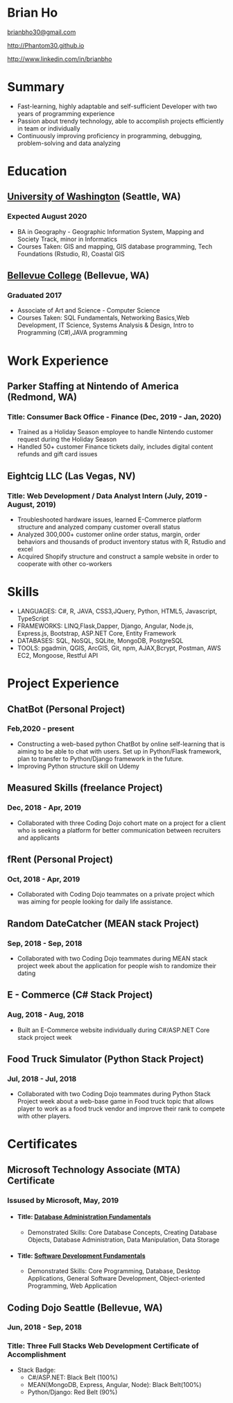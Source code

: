 # Brian Ho

brianbho30@gmail.com

http://Phantom30.github.io

http://www.linkedin.com/in/brianbho

# Summary

* Fast-learning, highly adaptable and self-sufficient Developer with two years of programming experience
* Passion about trendy technology, able to accomplish projects efficiently in team or individually
* Continuously improving proficiency in programming, debugging, problem-solving and data analyzing

# Education
## [University of Washington] (Seattle, WA)
### Expected August 2020

* BA in Geography - Geographic Information System, Mapping and Society Track, minor in Informatics
* Courses Taken: GIS and mapping, GIS database programming, Tech Foundations (Rstudio, R), Coastal GIS

## [Bellevue College] (Bellevue, WA)
### Graduated 2017

* Associate of Art and Science - Computer Science
* Courses Taken: SQL Fundamentals, Networking Basics,Web Development, IT Science, Systems Analysis & Design, Intro to Programming (C#),JAVA programming

# Work Experience

## Parker Staffing at Nintendo of America (Redmond, WA)
### Title: Consumer Back Office - Finance (Dec, 2019 - Jan, 2020)
* Trained as a Holiday Season employee to handle Nintendo customer request during the Holiday Season
* Handled 50+ customer Finance tickets daily, includes digital content refunds and gift card issues

## Eightcig LLC (Las Vegas, NV)
### Title: Web Development / Data Analyst Intern (July, 2019 - August, 2019)
* Troubleshooted hardware issues, learned E-Commerce platform structure and analyzed company customer overall status
* Analyzed 300,000+ customer online order status, margin, order behaviors and thousands of product inventory status with R, Rstudio and excel
* Acquired Shopify structure and construct a sample website in order to cooperate with other co-workers

# Skills
* LANGUAGES: C#, R, JAVA, CSS3,JQuery, Python, HTML5, Javascript, TypeScript
* FRAMEWORKS: LINQ,Flask,Dapper, Django, Angular, Node.js, Express.js, Bootstrap, ASP.NET Core, Entity Framework
* DATABASES: SQL, NoSQL, SQLite, MongoDB, PostgreSQL
* TOOLS: pgadmin, QGIS, ArcGIS, Git, npm, AJAX,Bcrypt, Postman, AWS EC2, Mongoose, Restful API

# Project Experience

## ChatBot (Personal Project)
### Feb,2020 - present
* Constructing a web-based python ChatBot by online self-learning that is aiming to be able to chat with users. Set up in Python/Flask framework, plan to transfer to Python/Django framework in the future.
* Improving Python structure skill on Udemy 

## Measured Skills (freelance Project)
### Dec, 2018 - Apr, 2019
* Collaborated with three Coding Dojo cohort mate on a project for a client who is seeking a platform for better communication between recruiters and applicants


## fRent (Personal Project)
### Oct, 2018 - Apr, 2019
* Collaborated with Coding Dojo teammates on a private project which was aiming for people looking for daily life assistance.

## Random DateCatcher (MEAN stack Project)
### Sep, 2018 - Sep, 2018
* Collaborated with two Coding Dojo teammates during MEAN stack project week about the application for people wish to randomize their dating

## E - Commerce (C# Stack Project)
### Aug, 2018 - Aug, 2018
* Built an E-Commerce website individually during C#/ASP.NET Core stack project week

## Food Truck Simulator (Python Stack Project)
### Jul, 2018 - Jul, 2018
* Collaborated with two Coding Dojo teammates during Python Stack Project week about a web-base game in Food truck topic that allows player to work as a food truck vendor and improve their rank to compete with other players.

# Certificates
## Microsoft Technology Associate (MTA) Certificate 
### Issused by Microsoft, May, 2019
* #### Title: [Database Administration Fundamentals]
    * Demonstrated Skills: Core Database Concepts, Creating Database Objects, Database Administration, Data Manipulation, Data Storage
* #### Title: [Software Development Fundamentals]
    * Demonstrated Skills: Core Programming, Database, Desktop Applications, General Software Development, Object-oriented Programming, Web Application
## Coding Dojo Seattle (Bellevue, WA)
### Jun, 2018 - Sep, 2018
### Title: Three Full Stacks Web Development Certificate of Accomplishment
* Stack Badge:
    * C#/ASP.NET: Black Belt (100%)
    * MEAN(MongoDB, Express, Angular, Node): Black Belt(100%)
    * Python/Django: Red Belt (90%)




[University of Washington]: http://www.washington.edu
[Bellevue College]: http://www.bellevuecollege.edu
[Coding Dojo]: http://www.codingdojo.com
[Database Administration Fundamentals]: https://www.youracclaim.com/badges/7e7fa77e-b8c4-4e4d-9668-d6cb08dde2df
[Software Development Fundamentals]: https://www.youracclaim.com/badges/6dd4acfc-6506-43f5-aa36-151d1fc9918d
[Certificate]: https://certificate.dojo.news/d68e72e3-1394-4b11-a912-c02042d88cb0

